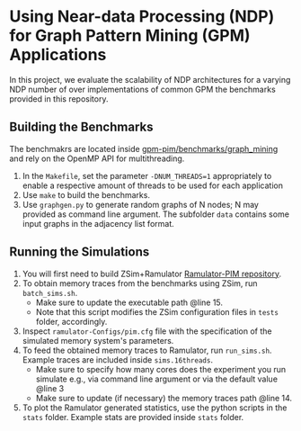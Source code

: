 # Using Near-data Processing (NDP) for Graph Pattern Mining (GPM) Applications

In this project, we evaluate the scalability of NDP architectures for a varying NDP number of over implementations of common GPM the benchmarks provided in this repository.

## Building the Benchmarks
The benchmakrs are located inside [gpm-pim/benchmarks/graph_mining](https://github.com/azulqarni/gpm-pim/tree/main/benchmarks/graph_mining) and rely on the OpenMP API for multithreading.
1) In the `Makefile`, set the parameter `-DNUM_THREADS=1` appropriately to enable a respective amount of threads to be used for each application
2) Use `make` to build the benchmarks.
3) Use `graphgen.py` to generate random graphs of N nodes; N may provided as command line argument. The subfolder `data` contains some input graphs in the adjacency list format.

## Running the Simulations

1) You will first need to build ZSim+Ramulator [Ramulator-PIM repository](https://github.com/CMU-SAFARI/ramulator-pim).
3) To obtain memory traces from the benchmarks using ZSim, run `batch_sims.sh`.
   - Make sure to update the executable path @line 15.
   - Note that this script modifies the ZSim configuration files in `tests` folder, accordingly.
4) Inspect `ramulator-Configs/pim.cfg` file with the specification of the simulated memory system's parameters.
5) To feed the obtained memory traces to Ramulator, run `run_sims.sh`. Example traces are included inside `sims.16threads`.
   - Make sure to specify how many cores does the experiment you run simulate e.g., via command line argument or via the default value @line 3
   - Make sure to update (if necessary) the memory traces path @line 14.
6) To plot the Ramulator generated statistics, use the python scripts in the `stats` folder. Example stats are provided inside `stats` folder.
